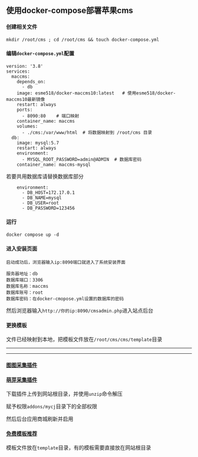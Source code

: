 ## 使用docker-compose部署苹果cms

#### 创建相关文件

```
mkdir /root/cms ; cd /root/cms && touch docker-compose.yml
```

#### 编辑`docker-compose.yml`配置

```
version: '3.8'
services:
  maccms:
    depends_on:
      - db
    image: esme518/docker-maccms10:latest   # 使用esme518/docker-maccms10最新镜像
    restart: always
    ports:
      - 8090:80    # 端口映射
    container_name: maccms
    volumes:
      - ./cms:/var/www/html  # 将数据映射到 /root/cms 目录
  db:
    image: mysql:5.7
    restart: always
    environment:
      - MYSQL_ROOT_PASSWORD=admin@ADMIN  # 数据库密码
    container_name: maccms-mysql
```
若要共用数据库请替换数据库部分
```
    environment:
      - DB_HOST=172.17.0.1
      - DB_NAME=mysql
      - DB_USER=root
      - DB_PASSWORD=123456
```

#### 运行
```
docker compose up -d
```


#### 进入安装页面

```
启动成功后，浏览器输入ip:8090端口就进入了系统安装界面

服务器地址：db
数据库端口：3306
数据库名称：maccms
数据库账号：root
数据库密码：在docker-cmopose.yml设置的数据库的密码
```


然后浏览器输入`http://你的ip:8090/cmsadmin.php`进入站点后台


#### 更换模板

文件已经映射到本地，把模板文件放在`/root/cms/cms/template`目录



---
---

#### [图图采集插件](https://maccmsbox.com/details416.html)

#### [萌芽采集插件](https://www.mycj.pro/mycj-down)

下载插件上传到网站根目录，并使用`unzip`命令解压

赋予权限`addons/mycj`目录下的全部权限

然后后台应用商城刷新并启用

#### [免费模板推荐](https://www.maccmsbox.com/)

模板文件放在`template`目录，有的模板需要直接放在网站根目录
